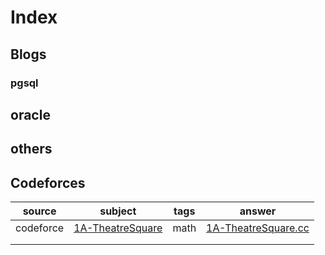 # Index

## Blogs

### pgsql



## oracle



## others



## Codeforces

| source    | subject                                  | tags | answer                                   |
| --------- | ---------------------------------------- | ---- | ---------------------------------------- |
| codeforce | [1A-TheatreSquare](http://codeforces.com/problemset/problem/1/A) | math | [1A-TheatreSquare.cc](codeforces/1A-TheatreSquare.cc) |
|           |                                          |      |                                          |
|           |                                          |      |                                          |



         